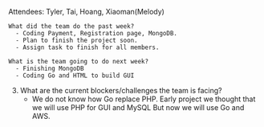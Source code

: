 

Attendees: Tyler, Tai, Hoang, Xiaoman(Melody)

    What did the team do the past week?
      - Coding Payment, Registration page, MongoDB. 
      - Plan to finish the project soon.
      - Assign task to finish for all members.

    What is the team going to do next week?
      - Finishing MongoDB
      - Coding Go and HTML to build GUI 


3. What are the current blockers/challenges the team is facing?
    - We do not know how Go replace PHP. Early project we thought that we will use PHP for GUI and MySQL
    But now we will use Go and AWS.

